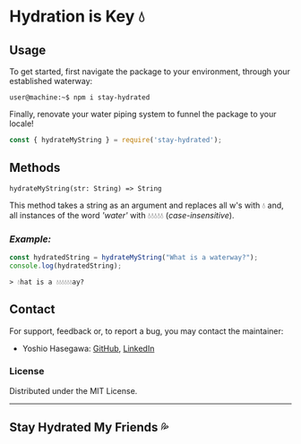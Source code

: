 # Hydration is Key 💧

## Usage
To get started, first navigate the package to your environment, through your established waterway:
```console
user@machine:~$ npm i stay-hydrated
```
Finally, renovate your water piping system to funnel the package to your locale!
```js
const { hydrateMyString } = require('stay-hydrated');
```

## Methods
`hydrateMyString(str: String) => String`

This method takes a string as an argument and replaces all w's with 💧 and, all instances of the word *'water'* with 💧💧💧💧💧 (*case-insensitive*).

### *Example:* 
```js
const hydratedString = hydrateMyString("What is a waterway?");
console.log(hydratedString);
```

```console
> 💧hat is a 💧💧💧💧💧💧ay?
```

## Contact
For support, feedback or, to report a bug, you may contact the maintainer:
- Yoshio Hasegawa: [GitHub](https://github.com/yoshiohasegawa), [LinkedIn](https://www.linkedin.com/in/yoshiohasegawa/)

### License
Distributed under the MIT License.

___
## Stay Hydrated My Friends 💦 